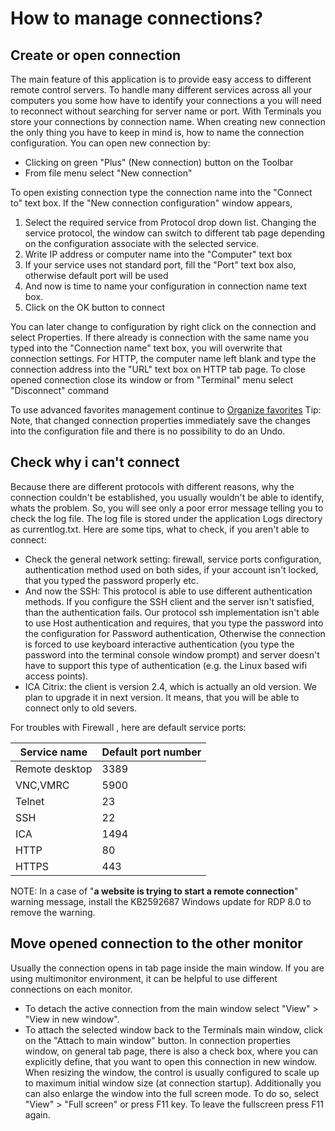 # How to manage connections?

## Create or open connection 
The main feature of this application is to provide easy access to different remote control servers. To handle many different services across all your computers you some how have to identify your connections a you will need to reconnect without searching for server name or port. With Terminals you store your connections by connection name. When creating new connection the only thing you have to keep in mind is, how to name the connection configuration. You can open new connection by:
* Clicking on green "Plus" (New connection) button on the Toolbar
* From file menu select "New connection"

To open existing connection type the connection name into the "Connect to" text box.
If the "New connection configuration" window appears,
1. Select the required service from Protocol drop down list. Changing the service protocol, the window can switch to different tab page depending on the configuration associate with the selected service.
2. Write IP address or computer name into the "Computer" text box
3. If your service uses not standard port, fill the "Port" text box also, otherwise default port will be used
4. And now is time to name your configuration in connection name text box.
5. Click on the OK button to connect

You can later change to configuration by right click on the connection and select Properties.
If there already is connection with the same name you typed into the "Connection name" text box, you will overwrite that connection settings.
For HTTP, the computer name left blank and type the connection address into the "URL" text box on HTTP tab page.
To close opened connection close its window or from "Terminal" menu select "Disconnect" command

To use advanced favorites management continue to [Organize favorites](Organize-favorites.md)
Tip: Note, that changed connection properties immediately save the changes into the configuration file and there is no possibility to do an Undo. 

## Check why i can't connect 
Because there are different protocols with different reasons, why the connection couldn't be established, you usually wouldn't be able to identify, whats the problem.
So, you will see only a poor error message telling you to check the log file.
The log file is stored under the application Logs directory as currentlog.txt.
Here are some tips, what to check, if you aren't able to connect:
* Check the general network setting: firewall, service ports configuration, authentication method used on both sides, if your account isn't locked, that you typed the password properly etc.
* And now the SSH: This protocol is able to use different authentication methods. If you configure the SSH client and the server isn't satisfied, than the authentication fails. Our protocol ssh implementation isn't able to use Host authentication and requires, that you type the password into the configuration for Password authentication,  Otherwise the connection is forced to use keyboard interactive authentication (you type the password into the terminal console window prompt) and server doesn't have to support this type of authentication (e.g. the Linux based wifi access points).
* ICA Citrix: the client is version 2.4, which is actually an old version. We plan to upgrade it in next version. It means, that you will be able to connect only to old severs.

For troubles with Firewall , here are default service ports:

| Service name | Default port number |
|---|---|
| Remote desktop | 3389 |
| VNC,VMRC | 5900 |
| Telnet | 23 |
| SSH | 22 |
| ICA | 1494 |
| HTTP | 80 |
| HTTPS | 443 |

NOTE: In a case of "**a website is trying to start a remote connection**" warning message, install the KB2592687 Windows update for RDP 8.0 to remove the warning.

## Move opened connection to the other monitor
Usually the connection opens in tab page inside the main window.  If you are using multimonitor environment, it can be helpful to use different connections on each monitor. 
* To detach the active connection from the main window select "View" > "View in new window".
* To attach the selected window back to the Terminals main window, click on the "Attach to main window" button. 
In connection properties window, on general tab page, there is also a check box, where you can explicitly define, that you want to open this connection in new window.
When resizing the window, the control is usually configured to scale up to maximum initial window size (at connection startup). 
Additionally you can also enlarge the window into the full screen mode. To do so, select "View" > "Full screen" or press F11 key. To leave the fullscreen press F11 again.
